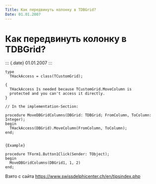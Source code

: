 ```yaml
---
Title: Как передвинуть колонку в TDBGrid?
Date: 01.01.2007
---
```



Как передвинуть колонку в TDBGrid?
==================================

::: {.date}
01.01.2007
:::

    type
      THackAccess = class(TCustomGrid);
     
    {
      THackAccess Is needed because TCustomGrid.MoveColumn is
      protected and you can't access it directly.
    }
     
    // In the implementation-Section:
     
    procedure MoveDBGridColumns(DBGrid: TDBGrid; FromColumn, ToColumn: Integer);
    begin
      THackAccess(DBGrid).MoveColumn(FromColumn, ToColumn);
    end;
     
     
    {Example}
     
    procedure TForm1.Button1Click(Sender: TObject);
    begin
      MoveDBGridColumns(DBGrid1, 1, 2)
    end;

Взято с сайта <https://www.swissdelphicenter.ch/en/tipsindex.php>
